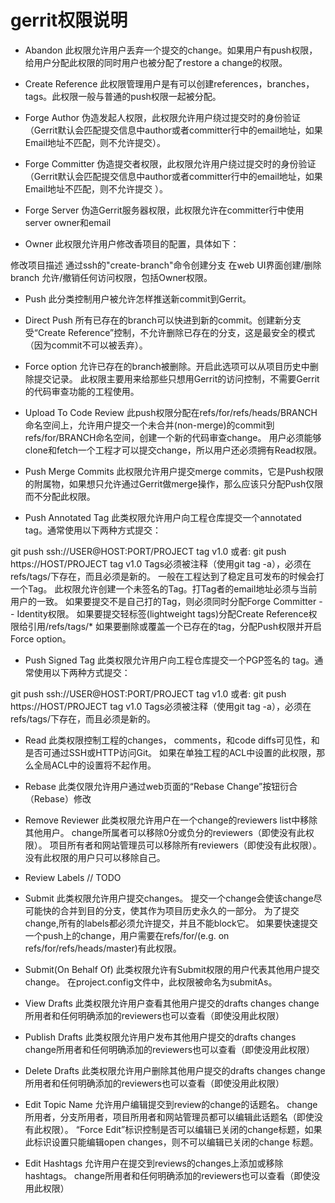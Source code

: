 # gerrit权限说明

- Abandon
此权限允许用户丢弃一个提交的change。如果用户有push权限，给用户分配此权限的同时用户也被分配了restore a change的权限。

- Create Reference
此权限管理用户是有可以创建references，branches，tags。此权限一般与普通的push权限一起被分配。

- Forge Author
伪造发起人权限，此权限允许用户绕过提交时的身份验证（Gerrit默认会匹配提交信息中author或者committer行中的email地址，如果 Email地址不匹配，则不允许提交）。

- Forge Committer
伪造提交者权限，此权限允许用户绕过提交时的身份验证（Gerrit默认会匹配提交信息中author或者committer行中的email地址，如果 Email地址不匹配，则不允许提交 ）。

- Forge Server
伪造Gerrit服务器权限，此权限允许在committer行中使用server owner和email

- Owner
此权限允许用户修改香项目的配置，具体如下：

修改项目描述
通过ssh的"create-branch"命令创建分支
在web UI界面创建/删除branch
允许/撤销任何访问权限，包括Owner权限。

- Push
此分类控制用户被允许怎样推送新commit到Gerrit。

- Direct Push
所有已存在的branch可以快进到新的commit。创建新分支受“Create Reference”控制，不允许删除已存在的分支，这是最安全的模式（因为commit不可以被丢弃）。

- Force option
允许已存在的branch被删除。开启此选项可以从项目历史中删除提交记录。
此权限主要用来给那些只想用Gerrit的访问控制，不需要Gerrit的代码审查功能的工程使用。

- Upload To Code Review
此push权限分配在refs/for/refs/heads/BRANCH命名空间上，允许用户提交一个未合并(non-merge)的commit到refs/for/BRANCH命名空间，创建一个新的代码审查change。
用户必须能够clone和fetch一个工程才可以提交change，所以用户还必须拥有Read权限。

- Push Merge Commits
此权限允许用户提交merge commits，它是Push权限的附属物，如果想只允许通过Gerrit做merge操作，那么应该只分配Push仅限而不分配此权限。

- Push Annotated Tag
此类权限允许用户向工程仓库提交一个annotated tag。通常使用以下两种方式提交：

git push ssh://USER@HOST:PORT/PROJECT tag v1.0
或者:
git push https://HOST/PROJECT tag v1.0
Tags必须被注释（使用git tag -a），必须在refs/tags/下存在，而且必须是新的。
一般在工程达到了稳定且可发布的时候会打一个Tag。
此权限允许创建一个未签名的Tag。打Tag者的email地址必须与当前用户的一致。
如果要提交不是自己打的Tag，则必须同时分配Forge Committer - - Identity权限。
如果要提交轻标签(lightweight tags)分配Create Reference权限给引用/refs/tags/*
如果要删除或覆盖一个已存在的tag，分配Push权限并开启Force option。

- Push Signed Tag
此类权限允许用户向工程仓库提交一个PGP签名的 tag。通常使用以下两种方式提交：

git push ssh://USER@HOST:PORT/PROJECT tag v1.0
或者:
git push https://HOST/PROJECT tag v1.0
Tags必须被注释（使用git tag -a），必须在refs/tags/下存在，而且必须是新的。

- Read
此类权限控制工程的changes， comments，和code diffs可见性，和是否可通过SSH或HTTP访问Git。
如果在单独工程的ACL中设置的此权限，那么全局ACL中的设置将不起作用。

- Rebase
此类仅限允许用户通过web页面的“Rebase Change”按钮衍合（Rebase）修改

- Remove Reviewer
此类权限允许用户在一个change的reviewers list中移除其他用户。
change所属者可以移除0分或负分的reviewers（即使没有此权限）。
项目所有者和网站管理员可以移除所有reviewers（即使没有此权限）。
没有此权限的用户只可以移除自己。

- Review Labels
// TODO

- Submit
此类权限允许用户提交changes。
提交一个change会使该change尽可能快的合并到目的分支，使其作为项目历史永久的一部分。
为了提交change,所有的labels都必须允许提交，并且不能block它。
如果要快速提交一个push上的change，用户需要在refs/for/<ref>(e.g. on refs/for/refs/heads/master)有此权限。

- Submit(On Behalf Of)
此类权限允许有Submit权限的用户代表其他用户提交change。
在project.config文件中，此权限被命名为submitAs。

- View Drafts
此类权限允许用户查看其他用户提交的drafts changes
change所用者和任何明确添加的reviewers也可以查看（即使没用此权限）

- Publish Drafts
此类权限允许用户发布其他用户提交的drafts changes
change所用者和任何明确添加的reviewers也可以查看（即使没用此权限）

- Delete Drafts
此类权限允许用户删除其他用户提交的drafts changes
change所用者和任何明确添加的reviewers也可以查看（即使没用此权限）

- Edit Topic Name
允许用户编辑提交到review的change的话题名。
change所用者，分支所用者，项目所用者和网站管理员都可以编辑此话题名（即使没有此权限）。
“Force Edit”标识控制是否可以编辑已关闭的change标题，如果此标识设置只能编辑open changes，则不可以编辑已关闭的change 标题。

- Edit Hashtags
允许用户在提交到reviews的changes上添加或移除hashtags。
change所用者和任何明确添加的reviewers也可以查看（即使没用此权限）